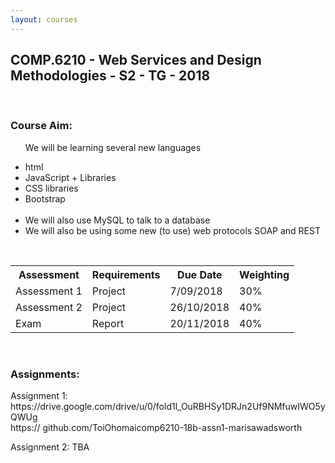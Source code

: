 ```yaml
---
layout: courses
---
```


<section id="comp6210"> 
<div class="COMP6210">
<h1>COMP.6210 - Web Services and Design Methodologies - S2 - TG - 2018</h1><br>
<h3>Course Aim:</h3>
    <ul>
      <p>We will be learning several new languages</p>
      <li>html</li>
      <li>JavaScript + Libraries</li>
      <li>CSS libraries</li>
      <li>Bootstrap</li>
      <br>
      <li>We will also use MySQL to talk to a database</li>
      <li>We will also be using some new (to use) web protocols SOAP and REST</li>
    </ul>
<br>
<table style="width:100%">
    <tr>
      <th>Assessment</th>
      <th>Requirements</th> 
      <th>Due Date</th>
      <th>Weighting</th>
    </tr>
    <tr>
      <td>Assessment 1</td>
      <td>Project</td>
      <td>7/09/2018</td>
      <td>30%</td>
    </tr>
    <tr>
      <td>Assessment 2</td>
      <td>Project</td>
      <td>26/10/2018</td>
      <td>40%</td>
    </tr>
    <tr>
      <td>Exam</td>
      <td>Report</td>
      <td>20/11/2018</td>
      <td>40%</td>
    </tr>
</table>
<br>
<h3>Assignments:</h3>
    <p>Assignment 1: https://drive.google.com/drive/u/0/fold1l_OuRBHSy1DRJn2Uf9NMfuwIWO5yQWUg<br>https://   github.com/ToiOhomaicomp6210-18b-assn1-marisawadsworth</p>
    <p>Assignment 2: TBA</p>
</div>
</section>
<br>